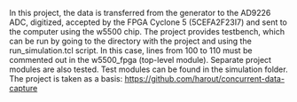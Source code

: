 In this project, the data is transferred from the generator to the AD9226 ADC, digitized, accepted by the FPGA Cyclone 5 (5CEFA2F23I7) and sent to the computer using the w5500 chip.
The project provides testbench, which can be run by going to the directory with the project and using the run_simulation.tcl script.
In this case, lines from 100 to 110 must be commented out in the w5500_fpga (top-level module).
Separate project modules are also tested. Test modules can be found in the simulation folder.
The project is taken as a basis: https://github.com/harout/concurrent-data-capture

